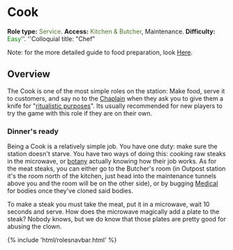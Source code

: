 # Cook
**Role type:** <font color= "#4e7331">Service</font>. **Access:** <font color="#4e7331">Kitchen & Butcher</font>, Maintenance. **Difficulty:** <font color="Green">Easy</font>''. ''Colloquial title: "Chef"

Note: for the more detailed guide to food preparation, look [Here](Guide-to-Food-and-Drink.md).




## Overview


The Cook is one of the most simple roles on the station: Make food, serve it to customers, and say no to the [Chaplain](Chaplain.md) when they ask you to give them a knife for "[ritualistic purposes](Battle-royale.md)". Its usually recommended for new players to try the game with this role if they are on their own.


### Dinner's ready

Being a Cook is a relatively simple job. You have one duty: make sure the station doesn't starve. You have two ways of doing this: cooking raw steaks in the microwave, or [botany](Botanist.md) actually knowing how their job works. As for the meat steaks, you can either go to the Butcher's room (in Outpost station it's the room north of the kitchen, just head into the maintenance tunnels above you and the room will be on the other side), or by bugging [Medical](Medical-Doctor.md) for bodies once they've cloned said bodies. 

To make a steak you must take the meat, put it in a microwave, wait 10 seconds and serve. How does the microwave magically add a plate to the steak? Nobody knows, but we do know that those plates are pretty good for abusing the clown.



  <div class="container-fluid wm-page-content">
{% include 'html/rolesnavbar.html' %}
</div>



